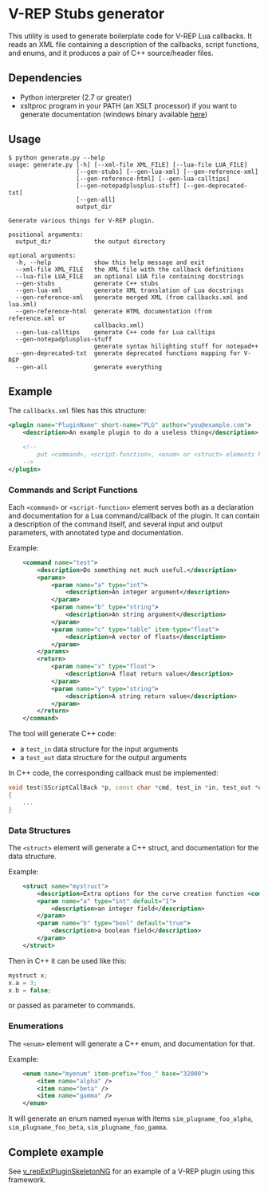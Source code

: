 # V-REP Stubs generator

This utility is used to generate boilerplate code for V-REP Lua callbacks.
It reads an XML file containing a description of the callbacks, script
functions, and enums, and it produces a pair of C++ source/header files.

## Dependencies

- Python interpreter (2.7 or greater)
- xsltproc program in your PATH (an XSLT processor) if you want to generate documentation (windows binary available [here](https://github.com/fferri/xsltproc-win/raw/master/xsltproc-win.zip))

## Usage

```text
$ python generate.py --help
usage: generate.py [-h] [--xml-file XML_FILE] [--lua-file LUA_FILE]
                   [--gen-stubs] [--gen-lua-xml] [--gen-reference-xml]
                   [--gen-reference-html] [--gen-lua-calltips]
                   [--gen-notepadplusplus-stuff] [--gen-deprecated-txt]
                   [--gen-all]
                   output_dir

Generate various things for V-REP plugin.

positional arguments:
  output_dir            the output directory

optional arguments:
  -h, --help            show this help message and exit
  --xml-file XML_FILE   the XML file with the callback definitions
  --lua-file LUA_FILE   an optional LUA file containing docstrings
  --gen-stubs           generate C++ stubs
  --gen-lua-xml         generate XML translation of Lua docstrings
  --gen-reference-xml   generate merged XML (from callbacks.xml and lua.xml)
  --gen-reference-html  generate HTML documentation (from reference.xml or
                        callbacks.xml)
  --gen-lua-calltips    generate C++ code for Lua calltips
  --gen-notepadplusplus-stuff
                        generate syntax hilighting stuff for notepad++
  --gen-deprecated-txt  generate deprecated functions mapping for V-REP
  --gen-all             generate everything
```

## Example

The `callbacks.xml` files has this structure:

```xml
<plugin name="PluginName" short-name="PLG" author="you@example.com">
    <description>An example plugin to do a useless thing</description>

    <!--
        put <command>, <script-function>, <enum> or <struct> elements here
    -->
</plugin>
```

### Commands and Script Functions

Each `<command>` or `<script-function>` element serves both as a declaration and documentation for a Lua command/callback of the plugin. It can contain a description of the command itself, and several input and output parameters, with annotated type and documentation.

Example:

```xml
    <command name="test">
        <description>Do something not much useful.</description>
        <params>
            <param name="a" type="int">
                <description>An integer argument</description>
            </param>
            <param name="b" type="string">
                <description>An string argument</description>
            </param>
            <param name="c" type="table" item-type="float">
                <description>A vector of floats</description>
            </param>
        </params>
        <return>
            <param name="x" type="float">
                <description>A float return value</description>
            </param>
            <param name="y" type="string">
                <description>A string return value</description>
            </param>
        </return>
    </command>
```

The tool will generate C++ code:
 - a `test_in` data structure for the input arguments
 - a `test_out` data structure for the output arguments

In C++ code, the corresponding callback must be implemented:

```C++
void test(SScriptCallBack *p, const char *cmd, test_in *in, test_out *out)
{
    ...
}
```

### Data Structures

The `<struct>` element will generate a C++ struct, and documentation for the data structure.

Example:

```xml
    <struct name="mystruct">
        <description>Extra options for the curve creation function <command-ref name="addCurve"/>.</description>
        <param name="a" type="int" default="1">
            <description>an integer field</description>
        </param>
        <param name="b" type="bool" default="true">
            <description>a boolean field</description>
        </param>
    </struct>
```

Then in C++ it can be used like this:

```C++
mystruct x;
x.a = 3;
x.b = false;
```

or passed as parameter to commands.

### Enumerations

The `<enum>` element will generate a C++ enum, and documentation for that.

Example:

```xml
    <enum name="myenum" item-prefix="foo_" base="32000">
        <item name="alpha" />
        <item name="beta" />
        <item name="gamma" />
    </enum>
```

It will generate an enum named `myenum` with items `sim_plugname_foo_alpha`, `sim_plugname_foo_beta`, `sim_plugname_foo_gamma`.

## Complete example

See [v_repExtPluginSkeletonNG](https://github.com/fferri/v_repExtPluginSkeletonNG) for an example of a V-REP plugin using this framework.

